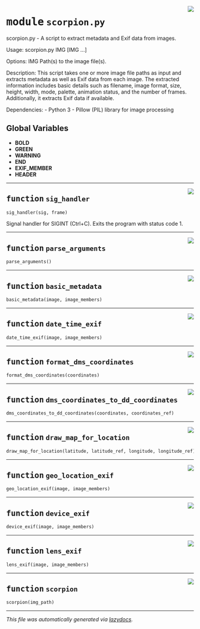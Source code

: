 <!-- markdownlint-disable -->

<a href="../scorpion.py#L0"><img align="right" style="float:right;" src="https://img.shields.io/badge/-source-cccccc?style=flat-square"></a>

# <kbd>module</kbd> `scorpion.py`
scorpion.py - A script to extract metadata and Exif data from images. 

Usage:  scorpion.py IMG [IMG ...] 

Options:  IMG         Path(s) to the image file(s). 

Description:  This script takes one or more image file paths as input and extracts metadata  as well as Exif data from each image. The extracted information includes  basic details such as filename, image format, size, height, width, mode,  palette, animation status, and the number of frames. Additionally, it extracts  Exif data if available. 

Dependencies: 
    - Python 3 
    - Pillow (PIL) library for image processing 

**Global Variables**
---------------
- **BOLD**
- **GREEN**
- **WARNING**
- **END**
- **EXIF_MEMBER**
- **HEADER**

---

<a href="../scorpion.py#L55"><img align="right" style="float:right;" src="https://img.shields.io/badge/-source-cccccc?style=flat-square"></a>

## <kbd>function</kbd> `sig_handler`

```python
sig_handler(sig, frame)
```

Signal handler for SIGINT (Ctrl+C). Exits the program with status code 1. 


---

<a href="../scorpion.py#L67"><img align="right" style="float:right;" src="https://img.shields.io/badge/-source-cccccc?style=flat-square"></a>

## <kbd>function</kbd> `parse_arguments`

```python
parse_arguments()
```






---

<a href="../scorpion.py#L74"><img align="right" style="float:right;" src="https://img.shields.io/badge/-source-cccccc?style=flat-square"></a>

## <kbd>function</kbd> `basic_metadata`

```python
basic_metadata(image, image_members)
```






---

<a href="../scorpion.py#L80"><img align="right" style="float:right;" src="https://img.shields.io/badge/-source-cccccc?style=flat-square"></a>

## <kbd>function</kbd> `date_time_exif`

```python
date_time_exif(image, image_members)
```






---

<a href="../scorpion.py#L94"><img align="right" style="float:right;" src="https://img.shields.io/badge/-source-cccccc?style=flat-square"></a>

## <kbd>function</kbd> `format_dms_coordinates`

```python
format_dms_coordinates(coordinates)
```






---

<a href="../scorpion.py#L97"><img align="right" style="float:right;" src="https://img.shields.io/badge/-source-cccccc?style=flat-square"></a>

## <kbd>function</kbd> `dms_coordinates_to_dd_coordinates`

```python
dms_coordinates_to_dd_coordinates(coordinates, coordinates_ref)
```






---

<a href="../scorpion.py#L107"><img align="right" style="float:right;" src="https://img.shields.io/badge/-source-cccccc?style=flat-square"></a>

## <kbd>function</kbd> `draw_map_for_location`

```python
draw_map_for_location(latitude, latitude_ref, longitude, longitude_ref)
```






---

<a href="../scorpion.py#L114"><img align="right" style="float:right;" src="https://img.shields.io/badge/-source-cccccc?style=flat-square"></a>

## <kbd>function</kbd> `geo_location_exif`

```python
geo_location_exif(image, image_members)
```






---

<a href="../scorpion.py#L129"><img align="right" style="float:right;" src="https://img.shields.io/badge/-source-cccccc?style=flat-square"></a>

## <kbd>function</kbd> `device_exif`

```python
device_exif(image, image_members)
```






---

<a href="../scorpion.py#L137"><img align="right" style="float:right;" src="https://img.shields.io/badge/-source-cccccc?style=flat-square"></a>

## <kbd>function</kbd> `lens_exif`

```python
lens_exif(image, image_members)
```






---

<a href="../scorpion.py#L150"><img align="right" style="float:right;" src="https://img.shields.io/badge/-source-cccccc?style=flat-square"></a>

## <kbd>function</kbd> `scorpion`

```python
scorpion(img_path)
```








---

_This file was automatically generated via [lazydocs](https://github.com/ml-tooling/lazydocs)._
